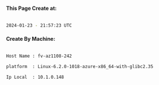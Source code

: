 
   
#### This Page Create at:

```bash

2024-01-23 - 21:57:23 UTC

```

#### Create By Machine:

```bash

Host Name : fv-az1108-242

platform  : Linux-6.2.0-1018-azure-x86_64-with-glibc2.35

Ip Local  : 10.1.0.148

```

